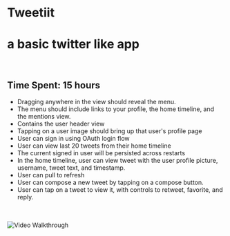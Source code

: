 Tweetiit
========

<h1>a basic twitter like app</h1>
<br>
<h2>
Time Spent: 15 hours 
</h2>
<ul>
<li>Dragging anywhere in the view should reveal the menu.</li>
<li>The menu should include links to your profile, the home timeline, and the mentions view.</li>
<li>Contains the user header view</li>
<li>Tapping on a user image should bring up that user's profile page</li>


<li>User can sign in using OAuth login flow</li>
<li>User can view last 20 tweets from their home timeline</li>
<li>The current signed in user will be persisted across restarts</li>
<li>In the home timeline, user can view tweet with the user profile picture, username, tweet text, and timestamp. </li>
<li>User can pull to refresh</li>
<li>User can compose a new tweet by tapping on a compose button.</li>
<li>User can tap on a tweet to view it, with controls to retweet, favorite, and reply.</li>
</ul>

<br><br>
![Video Walkthrough](tweet.gif)

